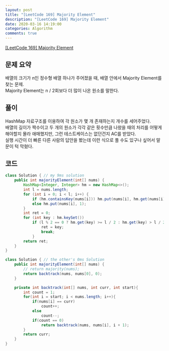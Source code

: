```yaml
---
layout: post
title: "[LeetCode 169] Majority Element"
description: "[LeetCode 169] Majority Element"
date: 2020-03-16 14:19:00
categories: Algorithm
comments: true
---
```

[[LeetCode 169] Majority Element](https://leetcode.com/problems/majority-element/)

## 문제 요약

배열의 크기가 n인 정수형 배열 하나가 주어졌을 때, 배열 안에서 Majority Element를 찾는 문제.  
Majority Element는 n / 2회보다 더 많이 나온 원소를 말한다.

## 풀이

HashMap 자료구조를 이용하여 각 원소가 몇 개 존재하는지 개수를 세어주었다.  
배열의 길이가 짝수이고 두 개의 원소가 각각 같은 횟수만큼 나왔을 때의 처리를 어떻게 해야할지 몰라 애매했지만, 그런 테스트케이스는 없던건지 AC를 받았다.  
실행 시간이 더 빠른 다른 사람의 답안을 봤는데 이런 식으로 풀 수도 있구나 싶어서 말문이 턱 막혔다.

## 코드

```Java
class Solution { // my 9ms solution
    public int majorityElement(int[] nums) {
        HashMap<Integer, Integer> hm = new HashMap<>();
        int l = nums.length;
        for (int i = 0; i < l; i++) {
            if (hm.containsKey(nums[i])) hm.put(nums[i], hm.get(nums[i]) + 1);
            else hm.put(nums[i], 1);
        }
        int ret = 0;
        for (int key : hm.keySet())
            if (l % 2 == 0 ? hm.get(key) >= l / 2 : hm.get(key) > l / 2) {
                ret = key;
                break;
            }
        return ret;
    }
}

class Solution { // the other's 0ms Solution
    public int majorityElement(int[] nums) {
        // return majority(nums);
        return backtrack(nums, nums[0], 0);
    }

    private int backtrack(int[] nums, int curr, int start){
        int count = 1;
        for(int i = start; i < nums.length; i++){
            if(nums[i] == curr)
                count++;
            else
                count--;
            if(count == 0)
                return backtrack(nums, nums[i], i + 1);
        }
        return curr;
    }
}
```
